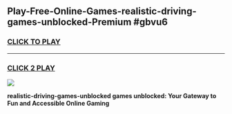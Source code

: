 
## Play-Free-Online-Games-realistic-driving-games-unblocked-Premium #gbvu6
<h3>
<a href="https://premium.freeplayer.one?title=realistic-driving-games-unblocked&ref=8M">CLICK TO PLAY</a></h3>
<hr>

<h3>
<a href="https://premium.freeplayer.one?title=realistic-driving-games-unblocked&ref=8M">CLICK 2 PLAY</a>
  
</h3>

<a href="https://premium.freeplayer.one?title=realistic-driving-games-unblocked&ref=8M"><img src="https://clearcache.store/games.png"></a>


**realistic-driving-games-unblocked games unblocked: Your Gateway to Fun and Accessible Online Gaming**
